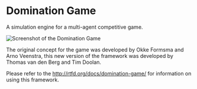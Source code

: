 Domination Game
===============

A simulation engine for a multi-agent competitive game.

![Screenshot of the Domination Game](https://github.com/noio/Domination-Game/raw/master/screenshot.png)

The original concept for the game was developed by Okke Formsma and Arno Veenstra, this 
new version of the framework was developed by Thomas van den Berg and Tim Doolan.

Please refer to the http://rtfd.org/docs/domination-game/ for information on using this framework.
